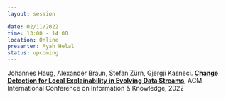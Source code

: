 ```yaml
---
layout: session

date: 02/11/2022
time: 13:00 - 14:00
location: Online
presenter: Ayah Helal
status: upcoming
---
```

Johannes Haug, Alexander Braun, Stefan Zürn, Gjergji Kasneci.
**[Change Detection for Local Explainability in Evolving Data Streams](
papers/0145-change-detection-for-local-explainability)**,
ACM International Conference on Information & Knowledge,
2022
